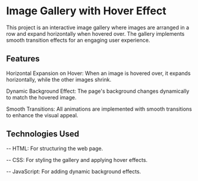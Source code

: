 # Image Gallery with Hover Effect

This project is an interactive image gallery where images are arranged in a row and expand horizontally when hovered over. The gallery implements smooth transition effects for an engaging user experience.

## Features

Horizontal Expansion on Hover: When an image is hovered over, it expands horizontally, while the other images shrink.

Dynamic Background Effect: The page's background changes dynamically to match the hovered image.

Smooth Transitions: All animations are implemented with smooth transitions to enhance the visual appeal.

## Technologies Used

-- HTML: For structuring the web page.

-- CSS: For styling the gallery and applying hover effects.

-- JavaScript: For adding dynamic background effects.


